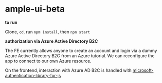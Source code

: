 # ample-ui-beta

**to run**

Clone, `cd`, run `npm install`, then `npm start`

**authorization via Azure Active Directory B2C**

The FE currently allows anyone to create an account and login via a dummy Azure Active Directory B2C from an Azure tutorial. We can reconfigure the app to connect to our own Azure resource. 

On the frontend, interaction with Azure AD B2C is handled with [microsoft-authentication-library-for-js](https://github.com/AzureAD/microsoft-authentication-library-for-js)
